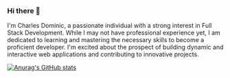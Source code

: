 ### Hi there 👋
I'm Charles Dominic, a passionate individual with a strong interest in Full Stack Development. While I may not have professional experience yet, I am dedicated to learning and mastering the necessary skills to become a proficient developer. I'm excited about the prospect of building dynamic and interactive web applications and contributing to innovative projects.

[![Anurag's GitHub stats](https://github-readme-stats.vercel.app/api?username=Charles-Codes23)](https://github.com/anuraghazra/github-readme-stats)
